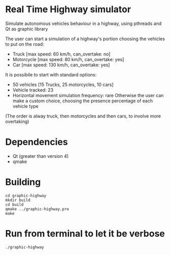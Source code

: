 # Real Time Highway simulator
Simulate autonomous vehicles behaviour in a highway, using pthreads and Qt as graphic library

The user can start a simulation of a highway's portion choosing the vehicles to put on the road:
- Truck [max speed: 60 km/h, can_overtake: no]
- Motorcycle [max speed: 80 km/h, can_overtake: yes]
- Car [max speed: 130 km/h, can_overtake: yes]

It is possibile to start with standard options:
- 50 vehicles [15 Trucks, 25 motorcycles, 10 cars]
- Vehicle tracked: 23
- Horizontal movement simulation frequency: rare
Otherwise the user can make a custom choice, choosing the presence percentage of each vehicle type

(The order is alway truck, then motorcycles and then cars, to involve more overtaking)

# Dependencies
- Qt (greater than version 4)
- qmake

# Building
```
cd graphic-highway
mkdir build
cd build
qmake ../graphic-highway.pro
make

```

# Run from terminal to let it be verbose
```
./graphic-highway

```


